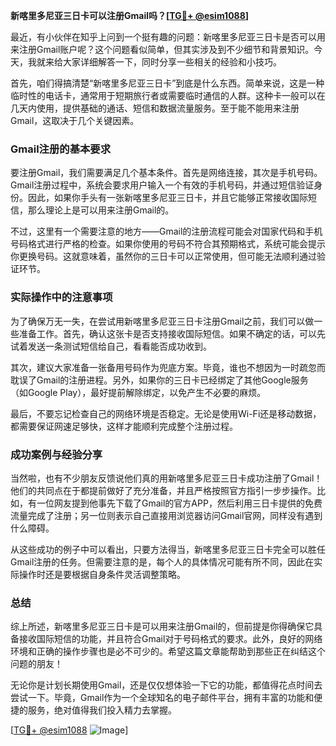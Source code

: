 **新喀里多尼亚三日卡可以注册Gmail吗？[[TG💪+ @esim1088](https://t.me/s/esim1088)]**

最近，有小伙伴在知乎上问到一个挺有趣的问题：新喀里多尼亚三日卡是否可以用来注册Gmail账户呢？这个问题看似简单，但其实涉及到不少细节和背景知识。今天，我就来给大家详细解答一下，同时分享一些相关的经验和小技巧。

首先，咱们得搞清楚“新喀里多尼亚三日卡”到底是什么东西。简单来说，这是一种临时性的电话卡，通常用于短期旅行者或需要临时通信的人群。这种卡一般可以在几天内使用，提供基础的通话、短信和数据流量服务。至于能不能用来注册Gmail，这取决于几个关键因素。

### Gmail注册的基本要求

要注册Gmail，我们需要满足几个基本条件。首先是网络连接，其次是手机号码。Gmail注册过程中，系统会要求用户输入一个有效的手机号码，并通过短信验证身份。因此，如果你手头有一张新喀里多尼亚三日卡，并且它能够正常接收国际短信，那么理论上是可以用来注册Gmail的。

不过，这里有一个需要注意的地方——Gmail的注册流程可能会对国家代码和手机号码格式进行严格的检查。如果你使用的号码不符合其预期格式，系统可能会提示你更换号码。这就意味着，虽然你的三日卡可以正常使用，但可能无法顺利通过验证环节。

### 实际操作中的注意事项

为了确保万无一失，在尝试用新喀里多尼亚三日卡注册Gmail之前，我们可以做一些准备工作。首先，确认这张卡是否支持接收国际短信。如果不确定的话，可以先试着发送一条测试短信给自己，看看能否成功收到。

其次，建议大家准备一张备用号码作为兜底方案。毕竟，谁也不想因为一时疏忽而耽误了Gmail的注册进程。另外，如果你的三日卡已经绑定了其他Google服务（如Google Play），最好提前解除绑定，以免产生不必要的麻烦。

最后，不要忘记检查自己的网络环境是否稳定。无论是使用Wi-Fi还是移动数据，都需要保证网速足够快，这样才能顺利完成整个注册过程。

### 成功案例与经验分享

当然啦，也有不少朋友反馈说他们真的用新喀里多尼亚三日卡成功注册了Gmail！他们的共同点在于都提前做好了充分准备，并且严格按照官方指引一步步操作。比如，有一位网友提到他事先下载了Gmail的官方APP，然后利用三日卡提供的免费流量完成了注册；另一位则表示自己直接用浏览器访问Gmail官网，同样没有遇到什么障碍。

从这些成功的例子中可以看出，只要方法得当，新喀里多尼亚三日卡完全可以胜任Gmail注册的任务。但需要注意的是，每个人的具体情况可能有所不同，因此在实际操作时还是要根据自身条件灵活调整策略。

### 总结

综上所述，新喀里多尼亚三日卡是可以用来注册Gmail的，但前提是你得确保它具备接收国际短信的功能，并且符合Gmail对于号码格式的要求。此外，良好的网络环境和正确的操作步骤也是必不可少的。希望这篇文章能帮助到那些正在纠结这个问题的朋友！

无论你是计划长期使用Gmail，还是仅仅想体验一下它的功能，都值得花点时间去尝试一下。毕竟，Gmail作为一个全球知名的电子邮件平台，拥有丰富的功能和便捷的服务，绝对值得我们投入精力去掌握。

[[TG💪+ @esim1088](https://t.me/s/esim1088) ![Image](https://i.postimg.cc/4NQfJmqS/Snipaste-2025-05-13-00-14-12.png)]